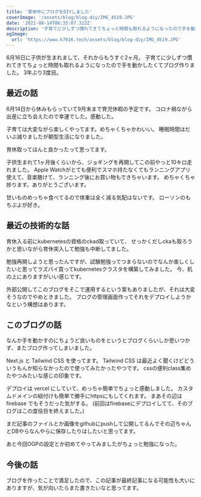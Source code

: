 ```yaml
---
title: '育休中にブログをDIYしました'
coverImage: '/assets/blog/blog-diy/IMG_4519.JPG'
date: '2021-08-14T08:35:07.322Z'
description: '子育てに少しずつ慣れてきてちょっと時間も取れるようになったので手を動かしたくてブログ作りました。'
ogImage:
  url: 'https://www.k7016.tech/assets/blog/blog-diy/IMG_4519.JPG'
---
```


6月16日に子供が生まれまして、それからもうすぐ2ヶ月。
子育てに少しずつ慣れてきてちょっと時間も取れるようになったので手を動かしたくてブログ作りました。
3年ぶり3度目。

## 最近の話

6月14日から休みもらっていて9月末まで育児休暇の予定です。
コロナ禍ながら出産に立ち会えたので幸運でした。感動した。

子育ては大変ながら楽しくやってます。めちゃくちゃかわいい。
睡眠時間はだいぶ減りましたが朝型生活になりました。

育休取ってほんと良かったって思ってます。

子供生まれて1ヶ月後くらいから、ジョギングを再開してこの前やっと10キロ走れました。
Apple Watchがとても便利でスマホ持たなくてもランニングアプリ使えて、音楽聴けて、ランニング後にお買い物もできちゃいます。
めちゃくちゃ捗ります。ありがとうございます。

甘いものめっちゃ食べてるので体重は全く減る気配はないです。
ローソンのもちぷよが好き。

## 最近の技術的な話

育休入る前にkubernetesの資格のckad取っていて、
せっかくだしckaも取ろうかと思いながら育休突入して勉強も中断してました。

勉強再開しようと思ったんですが、試験勉強ってつまらないのでなんか楽しくしたいと思ってラズパイ買ってkubernetesクラスタを構築してみました。
今、机の上にありますがいい感じです。

外部公開してこのブログをそこで運用するという案もありましたが、それは大変そうなのでやめときました。
ブログの管理画面作ってそれをデプロイしようかなという構想はあります。

## このブログの話

なんか手を動かすのにちょうど良いものをというとブログくらいしか思いつかず、またブログ作ってしまいました。

Next.js と Tailwind CSS を使ってます。
Tailwind CSS は最近よく聞くけどどういうもんか知らなかったので使ってみたかったやつです。
cssの便利class集めたやつみたいな感じの印象です。

デプロイは vercel にしていて、めっちゃ簡単でちょっと感動しました。
カスタムドメインの紐付けも簡単で勝手にhttpsにもしてくれます。
まあその辺は firebase でもそうだった気がする。
(前回はfirebaseにデプロイしてて、そのブログはこの度役目を終えました。)

まだ記事のファイルとか画像をgithubにpushして公開してるんでその辺ちゃんとDBやらなんやらに保存したりはしたいと思ってます。

あと今回OGPの設定とか初めてやってみましたがちょっと勉強になった。

## 今後の話

ブログを作ったことで満足したので、この記事が最終記事になる可能性も大いにありますが、気が向いたらまた書きたいなと思ってます。
